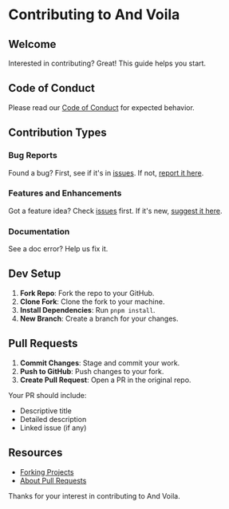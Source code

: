 # Contributing to And Voila

## Welcome

Interested in contributing? Great! This guide helps you start.

## Code of Conduct

Please read our [Code of Conduct](CODE_OF_CONDUCT.md) for expected behavior.

## Contribution Types

### Bug Reports

Found a bug? First, see if it's in [issues](https://github.com/and-voila/labs/issues). If not, [report it here](https://github.com/and-voila/labs/issues/new).

### Features and Enhancements

Got a feature idea? Check [issues](https://github.com/and-voila/labs/issues) first. If it's new, [suggest it here](https://github.com/and-voila/labs/issues/new).

### Documentation

See a doc error? Help us fix it.

## Dev Setup

1. **Fork Repo**: Fork the repo to your GitHub.
2. **Clone Fork**: Clone the fork to your machine.
3. **Install Dependencies**: Run `pnpm install`.
4. **New Branch**: Create a branch for your changes.

## Pull Requests

1. **Commit Changes**: Stage and commit your work.
2. **Push to GitHub**: Push changes to your fork.
3. **Create Pull Request**: Open a PR in the original repo.

Your PR should include:

- Descriptive title
- Detailed description
- Linked issue (if any)

## Resources

- [Forking Projects](https://docs.github.com/en/get-started/quickstart/fork-a-repo)
- [About Pull Requests](https://docs.github.com/en/github/collaborating-with-pull-requests/proposing-changes-to-your-work-with-pull-requests/about-pull-requests)

Thanks for your interest in contributing to And Voila.
